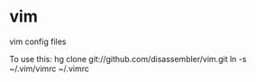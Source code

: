 vim
===

vim config files

To use this:
hg clone git://github.com/disassembler/vim.git
ln -s ~/.vim/vimrc ~/.vimrc
